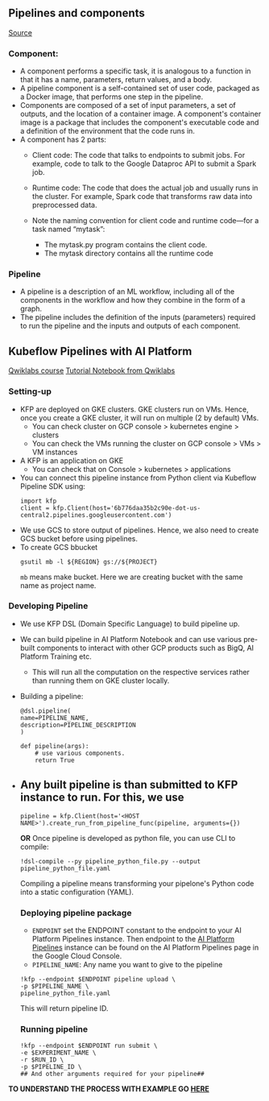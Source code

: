 ## Pipelines and components
[Source](https://www.kubeflow.org/docs/pipelines/overview/pipelines-overview/)
### Component:
- A component performs a specific task, it is analogous to a function in that it has a name, parameters, return values, and a body.
- A pipeline component is a self-contained set of user code, packaged as a Docker image, that performs one step in the pipeline.
- Components are composed of a set of input parameters, a set of outputs, and the location of a container image. A component's container image is a package that includes the component's executable code and a definition of the environment that the code runs in.
- A component has 2 parts:
	- Client code: The code that talks to endpoints to submit jobs. For example, code to talk to the Google Dataproc API to submit a Spark job.

	- Runtime code: The code that does the actual job and usually runs in the cluster. For example, Spark code that transforms raw data into preprocessed data.

	- Note the naming convention for client code and runtime code—for a task named “mytask”:
		* The mytask.py program contains the client code.
		* The mytask directory contains all the runtime code

### Pipeline
- A pipeline is a description of an ML workflow, including all of the components in the workflow and how they combine in the form of a graph. 
- The pipeline includes the definition of the inputs (parameters) required to run the pipeline and the inputs and outputs of each component.


## Kubeflow Pipelines with AI Platform
[Qwiklabs course](https://www.qwiklabs.com/focuses/10948?parent=catalog)
[Tutorial Notebook from Qwiklabs](https://github.com/kubeflow/pipelines/blob/master/samples/core/ai_platform/ai_platform.ipynb)
### Setting-up
- KFP are deployed on GKE clusters. GKE clusters run on VMs. Hence, once you create a GKE cluster, it will run on multiple (2 by default) VMs.
	- You can check cluster on GCP console > kubernetes engine > clusters 
	- You can check the VMs running the cluster on GCP console > VMs > VM instances
- A KFP is an application on GKE
	- You can check that on Console > kubernetes > applications 
- You can connect this  pipeline instance from Python client via Kubeflow Pipeline SDK using:
	```
	import kfp
	client = kfp.Client(host='6b776daa35b2c90e-dot-us-central2.pipelines.googleusercontent.com')
	```
- We use GCS to store output of pipelines. Hence, we also need to create GCS bucket before using pipelines. 
- To create GCS bbucket
	```
	gsutil mb -l ${REGION} gs://${PROJECT}
	```	
	`mb` means make bucket. Here we are creating bucket with the same name as project name. 	
	
### Developing Pipeline
- We use KFP DSL (Domain Specific Language) to build pipeline up.
- We can build pipeline in AI Platform Notebook and can use various pre-built components to interact with other GCP products such as BigQ, AI Platform Training etc. 
	- This will run all the computation on the respective services rather than running them on GKE cluster locally.
- Building a pipeline:
	```
	@dsl.pipeline(
    name=PIPELINE_NAME,
    description=PIPELINE_DESCRIPTION
	)

	def pipeline(args):
		# use various components.
		return True
	```
- Any built pipeline is than submitted to KFP instance to run. For this, we use
	-
	```
	pipeline = kfp.Client(host='<HOST NAME>').create_run_from_pipeline_func(pipeline, arguments={})
	```
	**OR**
	Once pipeline is developed as python file, you can use CLI to compile:
	```
	!dsl-compile --py pipeline_python_file.py --output pipeline_python_file.yaml
	```
	Compiling a pipeline means transforming your pipelone's Python code into a static configuration (YAML).
	
	### Deploying pipeline package
	* `ENDPOINT` set the ENDPOINT constant to the endpoint to your AI Platform Pipelines instance. Then endpoint to the [AI Platform Pipelines](https://console.cloud.google.com/ai-platform/pipelines/clusters) instance can be found on the AI Platform Pipelines page in the Google Cloud Console.
	* `PIPELINE_NAME`: Any name you want to give to the pipeline
	```
	!kfp --endpoint $ENDPOINT pipeline upload \
	-p $PIPELINE_NAME \
	pipeline_python_file.yaml
	```
	This will return pipeline ID.
	
	### Running pipeline
	```
	!kfp --endpoint $ENDPOINT run submit \
	-e $EXPERIMENT_NAME \
	-r $RUN_ID \
	-p $PIPELINE_ID \
	## And other arguments required for your pipeline##
	```
**TO UNDERSTAND THE PROCESS WITH EXAMPLE GO [HERE](https://github.com/kaushil24/mlops-on-gcp/blob/master/workshops/kfp-caip-sklearn/lab-02-kfp-pipeline/lab-02.ipynb)**
